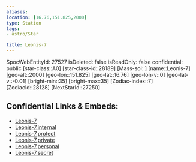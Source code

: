 ```yaml
---
aliases: 
location: [16.76,151.825,2000]
type: Station
tags:
- astro/Star

title: Leonis-7
---
```

SpocWebEntityId: 27527
isDeleted: false
isReadOnly: false
confidential: public
[star-class::A0]
[star-class-id::28189]
[Mass-sol::]
[name::Leonis-7]
[geo-alt::2000]
[geo-lon::151.825]
[geo-lat::16.76]
[geo-lon-v::0]
[geo-lat-v::-0.01]
[bright-min::35]
[bright-max::35]
[Zodiac-index::7]
[ZodiacId::28128]
[NextStarId::27250]



## Confidential Links & Embeds: 
- [Leonis-7](../../../_public/astro/Star/Leonis-7.md) 
- [Leonis-7.internal](../../../_internal/astro/Star/Leonis-7.internal.md) 
- [Leonis-7.protect](../../../_protect/astro/Star/Leonis-7.protect.md) 
- [Leonis-7.private](../../../_private/astro/Star/Leonis-7.private.md) 
- [Leonis-7.personal](../../../_personal/astro/Star/Leonis-7.personal.md) 
- [Leonis-7.secret](../../../_secret/astro/Star/Leonis-7.secret.md) 
